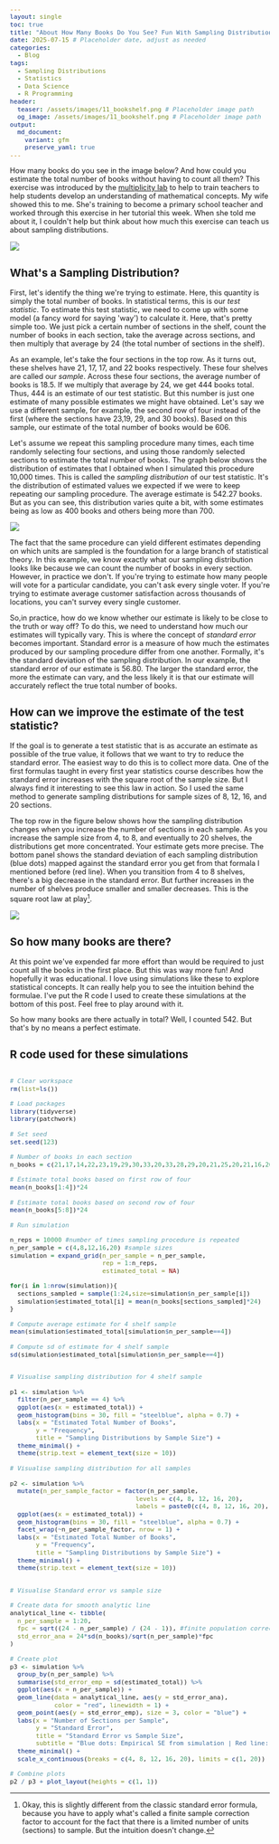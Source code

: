 ```yaml
---
layout: single
toc: true
title: "About How Many Books Do You See? Fun With Sampling Distributions"
date: 2025-07-15 # Placeholder date, adjust as needed
categories:
  - Blog
tags:
  - Sampling Distributions
  - Statistics
  - Data Science
  - R Programming
header:
  teaser: /assets/images/11_bookshelf.png # Placeholder image path
  og_image: /assets/images/11_bookshelf.png # Placeholder image path
output:
  md_document:
    variant: gfm
    preserve_yaml: true
---
```


<style>
  body {
    font-size: 0.8em; /* Adjust font size just for this page */
  }
</style>

How many books do you see in the image below? And how could you estimate the total number of books without having to count all them? This exercise was introduced by the [multiplicity lab](https://multiplicitylab.northwestern.edu/project/ltt_r-057-about/) to help to train teachers to help students develop an understanding of mathematical concepts. My wife showed this to me. She's training to become a primary school teacher and worked through this exercise in her tutorial this week. When she told me about it, I couldn't help but think about how much this exercise can teach us about sampling distributions.

![](/assets/images/11_bookshelf.png)

## What's a Sampling Distribution?

First, let's identify the thing we're trying to estimate. Here, this quantity is simply the total number of books. In statistical terms, this is our _test statistic_. To estimate this test statistic, we need to come up with some model (a fancy word for saying 'way') to calculate it. Here, that's pretty simple too. We just pick a certain number of sections in the shelf, count the number of books in each section, take the average across sections, and then multiply that average by 24 (the total number of sections in the shelf).

As an example, let's take the four sections in the top row. As it turns out, these shelves have 21, 17, 17, and 22 books respectively. These four shelves are called our _sample_. Across these four sections, the average number of books is 18.5. If we multiply that average by 24, we get 444 books total. Thus, 444 is an estimate of our test statistic. But this number is just one estimate of many possible estimates we might have obtained. Let's say we use a different sample, for example, the second row of four instead of the first (where the sections have 23,19, 29, and 30 books). Based on this sample, our estimate of the total number of books would be 606.

Let's assume we repeat this sampling procedure many times, each time randomly selecting four sections, and using those randomly selected sections to estimate the total number of books. The graph below shows the distribution of estimates that I obtained when I simulated this procedure 10,000 times. This is called the _sampling distribution_ of our test statistic. It's the distribution of estimated values we expected if we were to keep repeating our sampling procedure. The average estimate is 542.27 books. But as you can see, this distribution varies quite a bit, with some estimates being as low as 400 books and others being more than 700.

![](/assets/images/11_sampling_distributions_of_4_shelf_sample.png)

The fact that the same procedure can yield different estimates depending on which units are sampled is the foundation
for a large branch of statistical theory. In this example, we know exactly what our sampling distribution looks like because we can count the number of books in every section. However, in practice we don't. If you're trying to estimate how many people will vote for a particular candidate, you can't ask every single voter. If you're trying to estimate average customer satisfaction across thousands of locations, you can't survey every single customer. 

So,in practice, how do we know whether our estimate is likely to be close to the truth or way off? To do this, we need to understand how much our estimates will typically vary. This is where the concept of _standard error_ becomes important. Standard error is a measure of how much the estimates produced by our sampling procedure differ from one another. Formally, it's the standard deviation of the sampling distribution. In our example, the standard error of our estimate is 56.80. The larger the standard error, the more the estimate can vary, and the less likely it is that our estimate will accurately reflect the true total number of books.

## How can we improve the estimate of the test statistic?

If the goal is to generate a test statistic that is as accurate an estimate as possible of the true value, it follows that we want to try to reduce the standard error. The easiest way to do this is to collect more data. One of the first formulas taught in every first year statistics course describes how the standard error increases with the square root of the sample size. But I always find it interesting to see this law in action. So I used the same method to generate sampling distributions for sample sizes of 8, 12, 16, and 20 sections. 

The top row in the figure below shows how the sampling distribution changes when you increase the number of sections in each sample. As you increase the sample size from 4, to 8, and eventually to 20 shelves, the distributions get more concentrated. Your estimate gets more precise. The bottom panel shows the standard deviation of each sampling distribution (blue dots) mapped against the standard error you get from that formala I mentioned before (red line). When you transition from 4 to 8 shelves, there's a big decrease in the standard error. But further increases in the number of shelves produce smaller and smaller decreases. This is the square root law at play[^1]. 

![](/assets/images/11_sampling_distributions_by_sample_size.png)

## So how many books are there?

At this point we've expended far more effort than would be required to just count all the books in the first place. But this was way more fun! And hopefully it was educational. I love using simulations like these to explore statistical concepts. It can really help you to see the intuition behind the formulae. I've put the R code I used to create these simulations at the bottom of this post. Feel free to play around with it.

So how many books are there actually in total? Well, I counted 542. But that's by no means a perfect estimate. 

[^1]: Okay, this is slightly different from the classic standard error formula, because you have to apply what's called a finite sample correction factor to account for the fact that there is a limited number of units (sections) to sample. But the intuition doesn't change.

## R code used for these simulations

```r

# Clear workspace
rm(list=ls())

# Load packages
library(tidyverse)
library(patchwork)

# Set seed
set.seed(123)

# Number of books in each section
n_books = c(21,17,14,22,23,19,29,30,33,20,33,28,29,20,21,25,20,21,16,20,20,21,18,22)

# Estimate total books based on first row of four
mean(n_books[1:4])*24

# Estimate total books based on second row of four
mean(n_books[5:8])*24

# Run simulation

n_reps = 10000 #number of times sampling procedure is repeated
n_per_sample = c(4,8,12,16,20) #sample sizes 
simulation = expand_grid(n_per_sample = n_per_sample,
                         rep = 1:n_reps,
                         estimated_total = NA)

for(i in 1:nrow(simulation)){
  sections_sampled = sample(1:24,size=simulation$n_per_sample[i])
  simulation$estimated_total[i] = mean(n_books[sections_sampled]*24)
}

# Compute average estimate for 4 shelf sample
mean(simulation$estimated_total[simulation$n_per_sample==4])

# Compute sd of estimate for 4 shelf sample
sd(simulation$estimated_total[simulation$n_per_sample==4])


# Visualise sampling distribution for 4 shelf sample

p1 <- simulation %>%
  filter(n_per_sample == 4) %>%
  ggplot(aes(x = estimated_total)) +
  geom_histogram(bins = 30, fill = "steelblue", alpha = 0.7) +
  labs(x = "Estimated Total Number of Books",
       y = "Frequency",
       title = "Sampling Distributions by Sample Size") +
  theme_minimal() +
  theme(strip.text = element_text(size = 10))

# Visualise sampling distribution for all samples

p2 <- simulation %>%
  mutate(n_per_sample_factor = factor(n_per_sample,
                                  levels = c(4, 8, 12, 16, 20),
                                  labels = paste0(c(4, 8, 12, 16, 20), " sections sampled"))) %>%
  ggplot(aes(x = estimated_total)) +
  geom_histogram(bins = 30, fill = "steelblue", alpha = 0.7) +
  facet_wrap(~n_per_sample_factor, nrow = 1) +
  labs(x = "Estimated Total Number of Books",
       y = "Frequency",
       title = "Sampling Distributions by Sample Size") +
  theme_minimal() +
  theme(strip.text = element_text(size = 10))


# Visualise Standard error vs sample size

# Create data for smooth analytic line
analytical_line <- tibble(
  n_per_sample = 1:20,
  fpc = sqrt((24 - n_per_sample) / (24 - 1)), #finite population correction
  std_error_ana = 24*sd(n_books)/sqrt(n_per_sample)*fpc
)

# Create plot
p3 <- simulation %>%
  group_by(n_per_sample) %>%
  summarise(std_error_emp = sd(estimated_total)) %>%
  ggplot(aes(x = n_per_sample)) +
  geom_line(data = analytical_line, aes(y = std_error_ana), 
            color = "red", linewidth = 1) +
  geom_point(aes(y = std_error_emp), size = 3, color = "blue") +
  labs(x = "Number of Sections per Sample",
       y = "Standard Error",
       title = "Standard Error vs Sample Size",
       subtitle = "Blue dots: Empirical SE from simulation | Red line: Analytical SE") +
  theme_minimal() +
  scale_x_continuous(breaks = c(4, 8, 12, 16, 20), limits = c(1, 20))

# Combine plots
p2 / p3 + plot_layout(heights = c(1, 1))

```